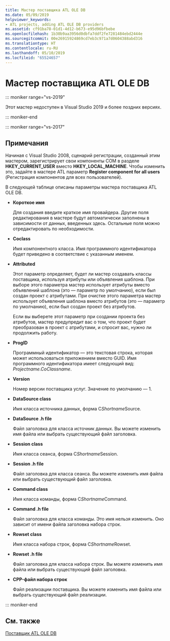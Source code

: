 ```yaml
---
title: Мастер поставщика ATL OLE DB
ms.date: 05/09/2019
helpviewer_keywords:
- ATL projects, adding ATL OLE DB providers
ms.assetid: cf91ba78-01d1-4d12-b673-e95d96bfbebe
ms.openlocfilehash: 1b30b9aa3956d0dbfa7ddf2fe7281484ebd2444e
ms.sourcegitcommit: 00e26915924869cd7eb3c971a7d0604388abd316
ms.translationtype: HT
ms.contentlocale: ru-RU
ms.lasthandoff: 05/10/2019
ms.locfileid: "65524657"
---
```

# <a name="atl-ole-db-provider-wizard"></a>Мастер поставщика ATL OLE DB

::: moniker range="vs-2019"

Этот мастер недоступен в Visual Studio 2019 и более поздних версиях.

::: moniker-end

::: moniker range="vs-2017"

## <a name="remarks"></a>Примечания

Начиная с Visual Studio 2008, сценарий регистрации, созданный этим мастером, зарегистрирует свои компоненты COM в разделе **HKEY_CURRENT_USER** вместо **HKEY_LOCAL_MACHINE**. Чтобы изменить это, задайте в мастере ATL параметр **Register component for all users** (Регистрация компонентов для всех пользователей).

В следующей таблице описаны параметры мастера поставщика ATL OLE DB.

- **Короткое имя**

   Для создания введите краткое имя провайдера. Другие поля редактирования в мастере будут автоматически заполнены в зависимости от данных, введенных здесь. Остальные поля можно отредактировать по необходимости.

- **Coclass**

   Имя компонентного класса. Имя программного идентификатора будет приведено в соответствие с указанным именем.

- **Attributed**

   Этот параметр определяет, будет ли мастер создавать классы поставщика, используя атрибуты или объявления шаблона. При выборе этого параметра мастер использует атрибуты вместо объявлений шаблона (это — параметр по умолчанию), если был создан проект с атрибутами. При очистке этого параметра мастер использует объявления шаблона вместо атрибутов (это — параметр по умолчанию), если был создан проект без атрибутов.

   Если вы выберете этот параметр при создании проекта без атрибутов, мастер предупредит вас о том, что проект будет преобразован в проект с атрибутами, и спросит вас, нужно ли продолжить работу.

- **ProgID**

   Программный идентификатор — это текстовая строка, которая может использоваться приложением вместо GUID. Имя программного идентификатора имеет следующий вид: *Projectname.CoClassname*.

- **Version**

   Номер версии поставщика услуг. Значение по умолчанию — 1.

- **DataSource class**

   Имя класса источника данных, форма C*Shortname*Source.

- **DataSource .h file**

   Файл заголовка для класса источник данных. Вы можете изменить имя файла или выбрать существующий файл заголовка.

- **Session class**

   Имя класса сеанса, форма C*Shortname*Session.

- **Session .h file**

   Файл заголовка для класса сеанса. Вы можете изменить имя файла или выбрать существующий файл заголовка.

- **Command class**

   Имя класса команды, форма C*Shortname*Command.

- **Command .h file**

   Файл заголовка для класса команды. Это имя нельзя изменить. Оно зависит от имени файла заголовка набора строк.

- **Rowset class**

   Имя класса набора строк, форма C*Shortname*Rowset.

- **Rowset .h file**

   Файл заголовка для класса набора строк. Вы можете изменить имя файла или выбрать существующий файл заголовка.

- **CPP-файл набора строк**

   Файл реализации поставщика. Вы можете изменить имя файла или выбрать существующий файл реализации.

::: moniker-end

## <a name="see-also"></a>См. также

[Поставщик ATL OLE DB](../../atl/reference/adding-an-atl-ole-db-provider.md)

